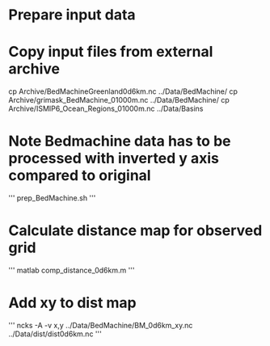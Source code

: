 # Prepare input data 

# Copy input files from external archive
cp Archive/BedMachineGreenland0d6km.nc ../Data/BedMachine/
cp Archive/grimask_BedMachine_01000m.nc ../Data/BedMachine/
cp Archive/ISMIP6_Ocean_Regions_01000m.nc ../Data/Basins

# Note Bedmachine data has to be processed with inverted y axis compared to original
'''
prep_BedMachine.sh
'''

# Calculate distance map for observed grid
'''
matlab
comp_distance_0d6km.m
'''

# Add xy to dist map
'''
ncks -A -v x,y ../Data/BedMachine/BM_0d6km_xy.nc ../Data/dist/dist0d6km.nc
'''
